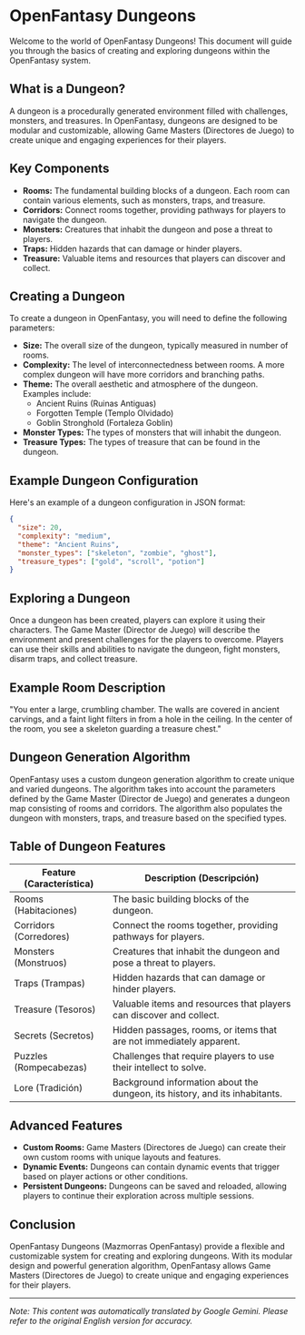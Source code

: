 # OpenFantasy Dungeons

Welcome to the world of OpenFantasy Dungeons! This document will guide you through the basics of creating and exploring dungeons within the OpenFantasy system.

## What is a Dungeon?

A dungeon is a procedurally generated environment filled with challenges, monsters, and treasures. In OpenFantasy, dungeons are designed to be modular and customizable, allowing Game Masters (Directores de Juego) to create unique and engaging experiences for their players.

## Key Components

*   **Rooms:** The fundamental building blocks of a dungeon. Each room can contain various elements, such as monsters, traps, and treasure.
*   **Corridors:** Connect rooms together, providing pathways for players to navigate the dungeon.
*   **Monsters:** Creatures that inhabit the dungeon and pose a threat to players.
*   **Traps:** Hidden hazards that can damage or hinder players.
*   **Treasure:** Valuable items and resources that players can discover and collect.

## Creating a Dungeon

To create a dungeon in OpenFantasy, you will need to define the following parameters:

*   **Size:** The overall size of the dungeon, typically measured in number of rooms.
*   **Complexity:** The level of interconnectedness between rooms. A more complex dungeon will have more corridors and branching paths.
*   **Theme:** The overall aesthetic and atmosphere of the dungeon. Examples include:
    *   Ancient Ruins (Ruinas Antiguas)
    *   Forgotten Temple (Templo Olvidado)
    *   Goblin Stronghold (Fortaleza Goblin)
*   **Monster Types:** The types of monsters that will inhabit the dungeon.
*   **Treasure Types:** The types of treasure that can be found in the dungeon.

## Example Dungeon Configuration

Here's an example of a dungeon configuration in JSON format:

```json
{
  "size": 20,
  "complexity": "medium",
  "theme": "Ancient Ruins",
  "monster_types": ["skeleton", "zombie", "ghost"],
  "treasure_types": ["gold", "scroll", "potion"]
}
```

## Exploring a Dungeon

Once a dungeon has been created, players can explore it using their characters. The Game Master (Director de Juego) will describe the environment and present challenges for the players to overcome. Players can use their skills and abilities to navigate the dungeon, fight monsters, disarm traps, and collect treasure.

## Example Room Description

"You enter a large, crumbling chamber. The walls are covered in ancient carvings, and a faint light filters in from a hole in the ceiling. In the center of the room, you see a skeleton guarding a treasure chest."

## Dungeon Generation Algorithm

OpenFantasy uses a custom dungeon generation algorithm to create unique and varied dungeons. The algorithm takes into account the parameters defined by the Game Master (Director de Juego) and generates a dungeon map consisting of rooms and corridors. The algorithm also populates the dungeon with monsters, traps, and treasure based on the specified types.

## Table of Dungeon Features

| Feature (Característica) | Description (Descripción)                                                                                                          |
| ------------------------ | ----------------------------------------------------------------------------------------------------------------------------------- |
| Rooms (Habitaciones)      | The basic building blocks of the dungeon.                                                                                       |
| Corridors (Corredores)    | Connect the rooms together, providing pathways for players.                                                                     |
| Monsters (Monstruos)     | Creatures that inhabit the dungeon and pose a threat to players.                                                               |
| Traps (Trampas)         | Hidden hazards that can damage or hinder players.                                                                               |
| Treasure (Tesoros)       | Valuable items and resources that players can discover and collect.                                                              |
| Secrets (Secretos)       | Hidden passages, rooms, or items that are not immediately apparent.                                                               |
| Puzzles (Rompecabezas)     | Challenges that require players to use their intellect to solve.                                                               |
| Lore (Tradición)          | Background information about the dungeon, its history, and its inhabitants.                                                      |

## Advanced Features

*   **Custom Rooms:** Game Masters (Directores de Juego) can create their own custom rooms with unique layouts and features.
*   **Dynamic Events:** Dungeons can contain dynamic events that trigger based on player actions or other conditions.
*   **Persistent Dungeons:** Dungeons can be saved and reloaded, allowing players to continue their exploration across multiple sessions.

## Conclusion

OpenFantasy Dungeons (Mazmorras OpenFantasy) provide a flexible and customizable system for creating and exploring dungeons. With its modular design and powerful generation algorithm, OpenFantasy allows Game Masters (Directores de Juego) to create unique and engaging experiences for their players.


---
_Note: This content was automatically translated by Google Gemini. Please refer to the original English version for accuracy._